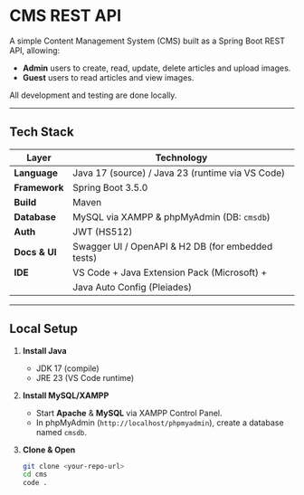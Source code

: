 # CMS REST API

A simple Content Management System (CMS) built as a Spring Boot REST API, allowing:

- **Admin** users to create, read, update, delete articles and upload images.  
- **Guest** users to read articles and view images.

All development and testing are done locally.

---

## Tech Stack

| Layer           | Technology                                           |
|-----------------|------------------------------------------------------|
| **Language**    | Java 17 (source) / Java 23 (runtime via VS Code)     |
| **Framework**   | Spring Boot 3.5.0                                    |
| **Build**       | Maven                                                |
| **Database**    | MySQL via XAMPP & phpMyAdmin (DB: `cmsdb`)           |
| **Auth**        | JWT (HS512)                                          |
| **Docs & UI**   | Swagger UI / OpenAPI & H2 DB (for embedded tests)    |
| **IDE**         | VS Code + Java Extension Pack (Microsoft) +          |
|                 |   Java Auto Config (Pleiades)                        |

---

## Local Setup

1. **Install Java**  
   - JDK 17 (compile)  
   - JRE 23 (VS Code runtime)

2. **Install MySQL/XAMPP**  
   - Start **Apache** & **MySQL** via XAMPP Control Panel.  
   - In phpMyAdmin (`http://localhost/phpmyadmin`), create a database named `cmsdb`.

3. **Clone & Open**  
   ```bash
   git clone <your-repo-url>
   cd cms
   code .
